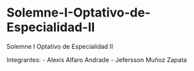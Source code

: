 # Solemne-I-Optativo-de-Especialidad-II
Solemne I Optativo de Especialidad II

Integrantes:
            - Alexis Alfaro Andrade
            - Jefersson Muñoz Zapata
